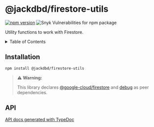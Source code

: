 # @jackdbd/firestore-utils

[![npm version](https://badge.fury.io/js/@jackdbd%2Ffirestore-utils.svg)](https://badge.fury.io/js/@jackdbd%2Ffirestore-utils)
![Snyk Vulnerabilities for npm package](https://img.shields.io/snyk/vulnerabilities/npm/@jackdbd%2Ffirestore-utils)

Utility functions to work with Firestore.

<!-- START doctoc generated TOC please keep comment here to allow auto update -->
<!-- DON'T EDIT THIS SECTION, INSTEAD RE-RUN doctoc TO UPDATE -->
<details><summary>Table of Contents</summary>

- [Installation](#installation)
- [API](#api)

<!-- END doctoc generated TOC please keep comment here to allow auto update -->
</details>

## Installation

```sh
npm install @jackdbd/firestore-utils
```

> ⚠️ **Warning:**
> 
> This library declares [@google-cloud/firestore](https://www.npmjs.com/package/@google-cloud/firestore) and [debug](https://www.npmjs.com/package/debug) as peer dependencies.

## API

[API docs generated with TypeDoc](https://jackdbd.github.io/calderone/firestore-utils/)
